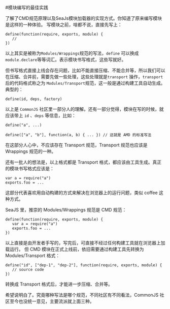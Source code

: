 #模块编写的最佳实践

了解了CMD规范原理以及SeaJs模块加载器的实现方式。你知道了原来编写模块是这样的一种体验。
写模块之前，啥都不说，直接先写上：
```
define(function(require, exports, module) {
   // 
})
```
以上其实是被称为`Modules/Wrappings`规范的写法，`define` 可以换成 `module.declare`等等词汇。表示模块书写格式，这些写就好。

但书写格式直接上线会存在问题，比如不能直接压缩、不能合并等，所以我们可以在压缩、合并前，需要先做一些处理，这些处理就是`transport` 操作，`transport` 后的代码格式称之为 `Modules/Transport`规范，这一般是通过构建工具自动生成。典型的：
```
define(id, deps, factory)
```

以上是 `CommonJS` 社区里一部分人的理解。还有一部分觉得，模块在写的时候，就应该带上 `id` 、`deps` 等信息，比如：
```
define("a", ...)

define(["a", "b"], function(a, b) { ... }) // 这就是 AMD 的标准写法

```

在这部分人心中，不应该存在 Transport 规范，Transport 规范也应该是 Wrappings 规范的一种。

还有一批人的想法是，以上格式都是 Transport 格式，都应该由工具生成。真正的模块书写格式应该是：

```
var a = require("a")
exports.foo = ...

```

这部分代表喜欢用自动构建的方式来解决在浏览器上的运行问题，类似 coffee 这种方式。

SeaJS 里，推崇的 Modules/Wrappings 规范是 CMD 规范：

```
define(function(require, exports, module) {
   var a = require("a")
   exports.foo = ...
})
```
以上直接是由开发者手写的，写完后，可直接不经过任何构建工具就在浏览器上加载运行。
但 CMD 模块在正式上线前，依旧需要通过构建工具先转换为 Modules/Transport 格式：
```
define("id", ["dep-1", "dep-2"], function(require, exports, module) {
   // source code
})
```

转换成 Transport 格式后，才能进一步压缩、合并等。


希望说明白了。究竟哪种写法是哪个规范，不同社区有不同看法，CommonJS 社区至今也没统一意见，主要流派就上面三种。